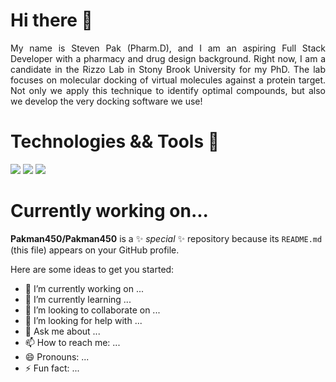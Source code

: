 # Hi there 👋
<div align="justify">
My name is Steven Pak (Pharm.D), and I am an aspiring Full Stack Developer with a pharmacy and drug design background. Right now, I am a candidate in the Rizzo Lab in Stony Brook University for my PhD. The lab focuses on molecular docking of virtual molecules against a protein target. Not only we apply this technique to identify optimal compounds, but also we develop the very docking software we use!
</div>


# Technologies && Tools 🧪
<img src="https://img.shields.io/badge/-python-%233776AB?style=for-the-badge&logo=python&logoColor=FFE873"> </img>
<img src="https://img.shields.io/badge/-C%2B%2B-%2300599C?style=for-the-badge&logo=cplusplus"> </img>
<img src="https://img.shields.io/badge/-PostgreSQL-%234169E1?style=for-the-badge&logo=postgresql&logoColor=FFFFFF"> </img>



# Currently working on...



**Pakman450/Pakman450** is a ✨ _special_ ✨ repository because its `README.md` (this file) appears on your GitHub profile.

Here are some ideas to get you started:

- 🔭 I’m currently working on ...
- 🌱 I’m currently learning ...
- 👯 I’m looking to collaborate on ...
- 🤔 I’m looking for help with ...
- 💬 Ask me about ...
- 📫 How to reach me: ...
- 😄 Pronouns: ...
- ⚡ Fun fact: ...

